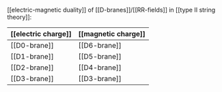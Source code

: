
[[electric-magnetic duality]] of [[D-branes]]/[[RR-fields]] in [[type II string theory]]:

| [[electric charge]] | [[magnetic charge]] |
|---------------------|---------------------|
| [[D0-brane]]        | [[D6-brane]]        |
| [[D1-brane]]        | [[D5-brane]]        | 
| [[D2-brane]]        | [[D4-brane]]        |
| [[D3-brane]]        | [[D3-brane]]        |